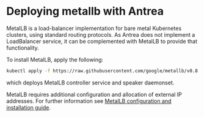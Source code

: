 # Deploying metallb with Antrea

MetalLB is a load-balancer implementation for bare metal Kubernetes clusters, using standard routing protocols.
As Antrea does not implement a LoadBalancer service, it can be complemented with MetalLB to provide that functionality.

To install MetalLB, apply the following:

```bash
kubectl apply -f https://raw.githubusercontent.com/google/metallb/v0.8.3/manifests/metallb.yaml
```
which deploys MetalLB controller service and speaker daemonset.

MetalLB requires additional configuration and allocation of external IP addresses.
For further information see [MetalLB configuration and installation guide](https://metallb.universe.tf/configuration/).
